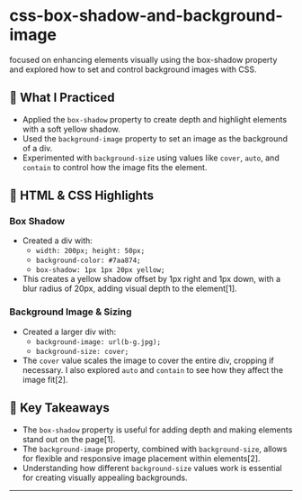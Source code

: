 # css-box-shadow-and-background-image
focused on enhancing elements visually using the box-shadow property and explored how to set and control background images with CSS.

## 🔧 What I Practiced

- Applied the `box-shadow` property to create depth and highlight elements with a soft yellow shadow.
- Used the `background-image` property to set an image as the background of a div.
- Experimented with `background-size` using values like `cover`, `auto`, and `contain` to control how the image fits the element.

## 📄 HTML & CSS Highlights

### Box Shadow
- Created a div with:
  - `width: 200px; height: 50px;`
  - `background-color: #7aa874;`
  - `box-shadow: 1px 1px 20px yellow;`
- This creates a yellow shadow offset by 1px right and 1px down, with a blur radius of 20px, adding visual depth to the element[1].

### Background Image & Sizing
- Created a larger div with:
  - `background-image: url(b-g.jpg);`
  - `background-size: cover;`
- The `cover` value scales the image to cover the entire div, cropping if necessary. I also explored `auto` and `contain` to see how they affect the image fit[2].

## 🧠 Key Takeaways

- The `box-shadow` property is useful for adding depth and making elements stand out on the page[1].
- The `background-image` property, combined with `background-size`, allows for flexible and responsive image placement within elements[2].
- Understanding how different `background-size` values work is essential for creating visually appealing backgrounds.

---
